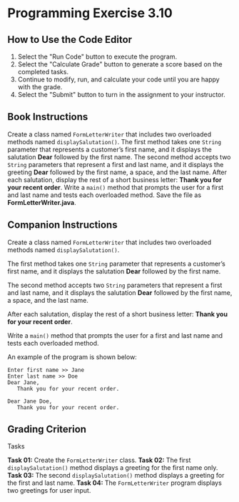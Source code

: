 # Programming Exercise 3.10

## How to Use the Code Editor

1. Select the "Run Code" button to execute the program.
2. Select the "Calculate Grade" button to generate a score based on the completed tasks.
3. Continue to modify, run, and calculate your code until you are happy with the grade.
4. Select the "Submit" button to turn in the assignment to your instructor.

## Book Instructions

Create a class named `FormLetterWriter` that includes two overloaded methods named `displaySalutation()`. The first method takes one `String` parameter that represents a customer’s first name, and it displays the salutation **Dear** followed by the first name. The second method accepts two `String` parameters that represent a first and last name, and it displays the greeting **Dear** followed by the first name, a space, and the last name. After each salutation, display the rest of a short business letter: **Thank you for your recent order**. Write a `main()` method that prompts the user for a first and last name and tests each overloaded method. Save the file as **FormLetterWriter.java**.

## Companion Instructions

Create a class named `FormLetterWriter` that includes two overloaded methods named `displaySalutation()`.

The first method takes one `String` parameter that represents a customer’s first name, and it displays the salutation **Dear** followed by the first name.

The second method accepts two `String` parameters that represent a first and last name, and it displays the salutation **Dear** followed by the first name, a space, and the last name.

After each salutation, display the rest of a short business letter: **Thank you for your recent order**.

Write a `main()` method that prompts the user for a first and last name and tests each overloaded method.

An example of the program is shown below:
```
Enter first name >> Jane
Enter last name >> Doe
Dear Jane,
   Thank you for your recent order.

Dear Jane Doe,
   Thank you for your recent order.
```

## Grading Criterion

Tasks

**Task 01:**  Create the `FormLetterWriter` class.
**Task 02:**  The first `displaySalutation()` method displays a greeting for the first name only.
**Task 03:**  The second `displaySalutation()` method displays a greeting for the first and last name.
**Task 04:**  The `FormLetterWriter` program displays two greetings for user input.
